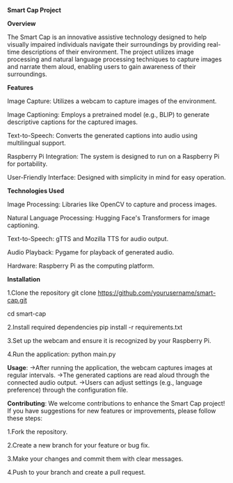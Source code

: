 **Smart Cap Project**

**Overview**

The Smart Cap is an innovative assistive technology designed to help visually impaired individuals navigate their surroundings by providing real-time descriptions of their environment. The project utilizes image processing and natural language processing techniques to capture images and narrate them aloud, enabling users to gain awareness of their surroundings.

**Features**

Image Capture: Utilizes a webcam to capture images of the environment.

Image Captioning: Employs a pretrained model (e.g., BLIP) to generate descriptive captions for the captured images.

Text-to-Speech: Converts the generated captions into audio using multilingual support.

Raspberry Pi Integration: The system is designed to run on a Raspberry Pi for portability.

User-Friendly Interface: Designed with simplicity in mind for easy operation.

**Technologies Used**

Image Processing: Libraries like OpenCV to capture and process images.

Natural Language Processing: Hugging Face's Transformers for image captioning.

Text-to-Speech: gTTS and Mozilla TTS for audio output.

Audio Playback: Pygame for playback of generated audio.

Hardware: Raspberry Pi as the computing platform.

**Installation**

1.Clone the repository
   git clone https://github.com/yourusername/smart-cap.git
   
   cd smart-cap

2.Install required dependencies
   pip install -r requirements.txt

3.Set up the webcam and ensure it is recognized by your Raspberry Pi.

4.Run the application:
   python main.py

**Usage**:
->After running the application, the webcam captures images at regular intervals.
->The generated captions are read aloud through the connected audio output.
->Users can adjust settings (e.g., language preference) through the configuration file.

**Contributing**:
We welcome contributions to enhance the Smart Cap project! If you have suggestions for new features or improvements, please follow these steps:

1.Fork the repository.

2.Create a new branch for your feature or bug fix.

3.Make your changes and commit them with clear messages.

4.Push to your branch and create a pull request.